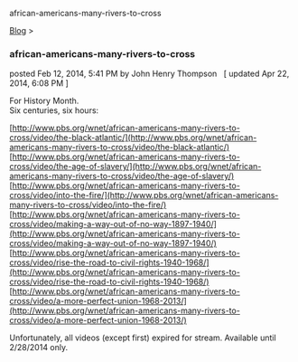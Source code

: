 african-americans-many-rivers-to-cross 

[Blog](../z-blog-1.html)‎ > ‎

### african-americans-many-rivers-to-cross

posted Feb 12, 2014, 5:41 PM by John Henry Thompson   \[ updated Apr 22, 2014, 6:08 PM \]

For History Month.  
Six centuries, six hours:  
  
[http://www.pbs.org/wnet/african-americans-many-rivers-to-cross/video/the-black-atlantic/](http://www.pbs.org/wnet/african-americans-many-rivers-to-cross/video/the-black-atlantic/)  
[http://www.pbs.org/wnet/african-americans-many-rivers-to-cross/video/the-age-of-slavery/](http://www.pbs.org/wnet/african-americans-many-rivers-to-cross/video/the-age-of-slavery/)  
[http://www.pbs.org/wnet/african-americans-many-rivers-to-cross/video/into-the-fire/](http://www.pbs.org/wnet/african-americans-many-rivers-to-cross/video/into-the-fire/)  
[http://www.pbs.org/wnet/african-americans-many-rivers-to-cross/video/making-a-way-out-of-no-way-1897-1940/](http://www.pbs.org/wnet/african-americans-many-rivers-to-cross/video/making-a-way-out-of-no-way-1897-1940/)  
[http://www.pbs.org/wnet/african-americans-many-rivers-to-cross/video/rise-the-road-to-civil-rights-1940-1968/](http://www.pbs.org/wnet/african-americans-many-rivers-to-cross/video/rise-the-road-to-civil-rights-1940-1968/)  
[http://www.pbs.org/wnet/african-americans-many-rivers-to-cross/video/a-more-perfect-union-1968-2013/](http://www.pbs.org/wnet/african-americans-many-rivers-to-cross/video/a-more-perfect-union-1968-2013/)  
  

Unfortunately, all videos (except first) expired for stream. Available until 2/28/2014 only.  

